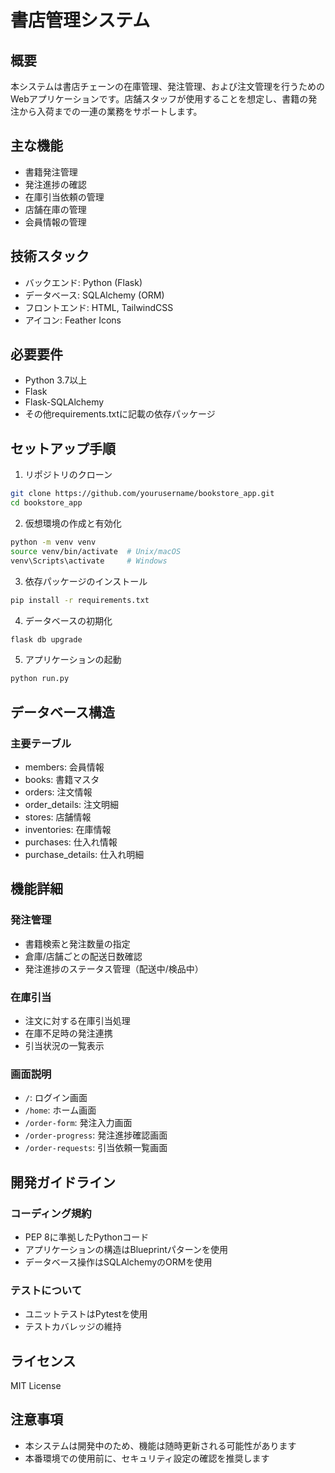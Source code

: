 # 書店管理システム

## 概要
本システムは書店チェーンの在庫管理、発注管理、および注文管理を行うためのWebアプリケーションです。店舗スタッフが使用することを想定し、書籍の発注から入荷までの一連の業務をサポートします。

## 主な機能
- 書籍発注管理
- 発注進捗の確認
- 在庫引当依頼の管理
- 店舗在庫の管理
- 会員情報の管理

## 技術スタック
- バックエンド: Python (Flask)
- データベース: SQLAlchemy (ORM)
- フロントエンド: HTML, TailwindCSS
- アイコン: Feather Icons

## 必要要件
- Python 3.7以上
- Flask
- Flask-SQLAlchemy
- その他requirements.txtに記載の依存パッケージ

## セットアップ手順

1. リポジトリのクローン
```bash
git clone https://github.com/yourusername/bookstore_app.git
cd bookstore_app
```

2. 仮想環境の作成と有効化
```bash
python -m venv venv
source venv/bin/activate  # Unix/macOS
venv\Scripts\activate     # Windows
```

3. 依存パッケージのインストール
```bash
pip install -r requirements.txt
```

4. データベースの初期化
```bash
flask db upgrade
```

5. アプリケーションの起動
```bash
python run.py
```

## データベース構造

### 主要テーブル
- members: 会員情報
- books: 書籍マスタ
- orders: 注文情報
- order_details: 注文明細
- stores: 店舗情報
- inventories: 在庫情報
- purchases: 仕入れ情報
- purchase_details: 仕入れ明細

## 機能詳細

### 発注管理
- 書籍検索と発注数量の指定
- 倉庫/店舗ごとの配送日数確認
- 発注進捗のステータス管理（配送中/検品中）

### 在庫引当
- 注文に対する在庫引当処理
- 在庫不足時の発注連携
- 引当状況の一覧表示

### 画面説明
- `/`: ログイン画面
- `/home`: ホーム画面
- `/order-form`: 発注入力画面
- `/order-progress`: 発注進捗確認画面
- `/order-requests`: 引当依頼一覧画面

## 開発ガイドライン

### コーディング規約
- PEP 8に準拠したPythonコード
- アプリケーションの構造はBlueprintパターンを使用
- データベース操作はSQLAlchemyのORMを使用

### テストについて
- ユニットテストはPytestを使用
- テストカバレッジの維持

## ライセンス
MIT License

## 注意事項
- 本システムは開発中のため、機能は随時更新される可能性があります
- 本番環境での使用前に、セキュリティ設定の確認を推奨します